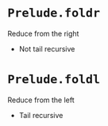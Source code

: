 # `Prelude.foldr`

Reduce from the right

- Not tail recursive

# `Prelude.foldl`

Reduce from the left

- Tail recursive
